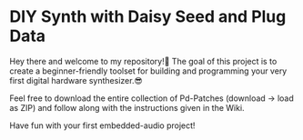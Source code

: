 # DIY Synth with Daisy Seed and Plug Data

Hey there and welcome to my repository!👋 The goal of this project is to create a beginner-friendly toolset for building and programming your very first digital hardware synthesizer.😎

Feel free to download the entire collection of Pd-Patches (download -> load as ZIP) and follow along with the instructions given in the Wiki.

Have fun with your first embedded-audio project!
